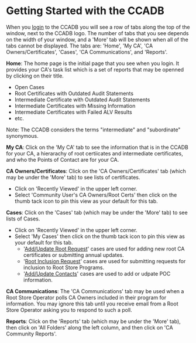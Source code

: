 # Getting Started with the CCADB #

When you [login](https://docs.google.com/document/d/1MuszDO2o-es_6-FwNCDWZ2TC979F8eil5bBQGKjaWRc/edit#heading=h.xpgou83dsc4m) 
to the CCADB you will see a row of tabs along the top 
of the window, next to the CCADB logo. The number of tabs that you
see depends on the width of your window, and a 'More' tab will
be shown when all of the tabs cannot be displayed. The tabs are:
'Home', 'My CA', 'CA Owners/Certificates', 'Cases', 'CA Communications', 
and 'Reports'.

**Home**: The home page is the initial page that you see when you login.
It provides your CA's task list which is a set of reports that may be openned
by clicking on their title.
* Open Cases
* Root Certificates with Outdated Audit Statements
* Intermediate Certificate with Outdated Audit Statements
* Intermediate Certificates with Missing Information
* Intermediate Certificates with Failed ALV Results
* etc.

Note: The CCADB considers the terms "intermediate" and "subordinate" synonymous.

**My CA**: Click on the 'My CA' tab to see the information that is in the CCADB
for your CA, a hierarachy of root certiicates and intermediate certificates,
and who the Points of Contact are for your CA.

**CA Owners/Certificates**: Click on the 'CA Owners/Certificates' tab 
(which may be under the 'More' tab) to see lists of certificates. 
* Click on 'Recently Viewed' in the upper left corner. 
* Select 'Community User's CA Owners/Root Certs'
then click on the thumb tack icon to pin this view as your default for this tab.

**Cases**: Click on the 'Cases' tab (which may be under the 'More' tab) to see 
lists of Cases.
* Click on 'Recently Viewed' in the upper left corner. 
* Select 'My Cases'
then click on the thumb tack icon to pin this view as your default for this tab.
    * '[Add/Update Root Request](updates)' cases are used for adding new root CA certificates or submitting annual updates.
    * '[Root Inclusion Request](inclusion)' cases are used for submitting requests for inclusion to Root Store Programs.
    * '[Add/Update Contacts](contacts)' cases are used to add or udpate POC information. 

**CA Communications**: The 'CA Communications' tab may be used when a Root
Store Operator polls CA Owners included in their program for information. You may ignore this tab
until you receive email from a Root Store Operator asking you to respond to
such a poll.

**Reports**: Click on the 'Reports' tab (which may be under the 'More' tab), 
then click on 'All Folders' along the left column, and then click on 
'CA Community Reports'.

[CCADB-Login]: https://ccadb.force.com/

